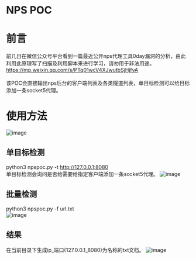 # NPS POC
# 前言
前几日在微信公众号平台看到一篇最近公开nps代理工具0day漏洞的分析，由此利用此原理写了扫描及利用脚本来进行学习，请勿用于非法用途。<br/>
https://mp.weixin.qq.com/s/PTq01wcV4XJwutbSjHjfvA<br/><br/>
该POC会直接输出nps后台的客户端列表及各类隧道列表，单目标检测可以给目标添加一条socket5代理。
# 使用方法
![image](https://user-images.githubusercontent.com/62537001/184465090-b8a86d50-6219-4cb8-8112-1fa87ab52e92.png)
## 单目标检测
python3 npspoc.py -t http://127.0.0.1:8080<br/>
单目标检测会询问是否给需要给指定客户端添加一条socket5代理。
![image](https://user-images.githubusercontent.com/62537001/184465138-467ccf45-c7b6-454d-ac50-ec8d1bc1f040.png)
## 批量检测
python3 npspoc.py -f url.txt</br>
![image](https://user-images.githubusercontent.com/62537001/184465353-d489b61e-284e-4ea4-87e3-b91505a82ffb.png)
## 结果
在当前目录下生成ip_端口(127.0.0.1_8080)为名称的txt文档。
![image](https://user-images.githubusercontent.com/62537001/184465421-4a4dd13b-93f9-4d6e-b0a0-65217373c349.png)
